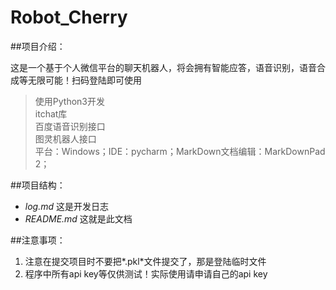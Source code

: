 # Robot_Cherry

##项目介绍：

这是一个基于个人微信平台的聊天机器人，将会拥有智能应答，语音识别，语音合成等无限可能！扫码登陆即可使用

> 使用Python3开发</br>
> itchat库</br>
> 百度语音识别接口</br>
> 图灵机器人接口</br>
> 平台：Windows；IDE：pycharm；MarkDown文档编辑：MarkDownPad 2；</br>

##项目结构：

- *log.md*	这是开发日志
- *README.md*	这就是此文档

##注意事项：

1. 注意在提交项目时不要把*.pkl*文件提交了，那是登陆临时文件</br>
2. 程序中所有api key等仅供测试！实际使用请申请自己的api key</br>